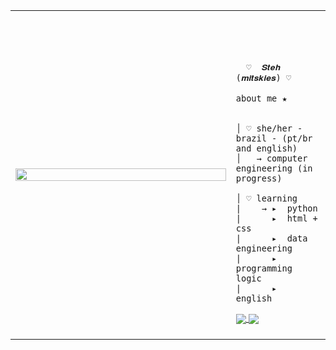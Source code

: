 
<table>
    <tr>
        <td style="width: 70%;">
            <img src="https://github.com/user-attachments/assets/8582e7f6-1317-42de-84f1-238d70a74b93" style="width:100%; border: none;"/>
        </td>
        <td style="width: 30%; vertical-align: middle;">
            <p style="font-family: monospace; font-size: 80px;">    
                
      ♡  𝑺𝒕𝒆𝒉 (𝒎𝒊𝒕𝒔𝒌𝒊𝒆𝒔) ♡
    
</p>                                                                                                                            
                                                                                                  
                                                                                                    
        
    about me ★

    
    │ ♡ she/her - brazil - (pt/br and english)
    │   → computer engineering (in progress) 
    
    │ ♡ learning
    |    → ▸  python
    |      ▸  html + css
    |      ▸  data engineering
    |      ▸  programming logic
    |      ▸  english 

<a href="https://github.com/mitskies/github-readme-stats">
  <img align="center" src="https://github-readme-stats.vercel.app/api/pin/?username=mitskies&repo=github-readme-stats&theme=dracula" />
</a>
<a href="https://github.com/mitskies/mitskies.github.io">
  <img align="center" src="https://github-readme-stats.vercel.app/api/pin/?username=anuraghazra&repo=mitskies.github.io&theme=dracula" />
</a>

<br />
<br />
  
